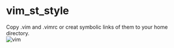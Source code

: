 # vim_st_style

Copy .vim and .vimrc or creat symbolic links of them to your home directory.  
![vim](https://user-images.githubusercontent.com/5017654/230511765-8c2ca8ed-4b70-4d10-a9e6-039284f361c4.png)
